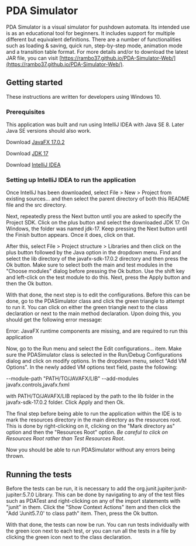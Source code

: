 # PDA Simulator

PDA Simulator is a visual simulator for pushdown automata. Its intended use is as an educational
tool for beginners. It includes support for multiple different but equivalent definitions. There are
a number of functionalities such as loading & saving, quick run, step-by-step mode, animation mode
and a transition table format. For more details and/or to download the latest JAR file, you can visit
[https://rambo37.github.io/PDA-Simulator-Web/](https://rambo37.github.io/PDA-Simulator-Web/).

## Getting started

These instructions are written for developers using Windows 10.

### Prerequisites

This application was built and run using IntelliJ IDEA with Java SE 8. Later Java SE versions should
also work.

Download [JavaFX 17.0.2](https://gluonhq.com/products/javafx/)

Download [JDK 17](https://www.oracle.com/java/technologies/downloads/#java17)

Download [IntelliJ IDEA](https://www.jetbrains.com/idea/)

### Setting up IntelliJ IDEA to run the application

Once IntelliJ has been downloaded, select File > New > Project from existing sources... and then
select the parent directory of both this README file and the src directory.

Next, repeatedly press the Next button until you are asked to specify the Project SDK. Click on the
plus button and select the downloaded JDK 17. On Windows, the folder was named jdk-17. Keep pressing
the Next button until the Finish button appears. Once it does, click on that.

After this, select File > Project structure > Libraries and then click on the plus button followed
by the Java option in the dropdown menu. Find and select the lib directory of the javafx-sdk-17.0.2
directory and then press the Ok button. Make sure to select both the main and test modules in the
"Choose modules" dialog before pressing the Ok button. Use the shift key and left-click on the test
module to do this. Next, press the Apply button and then the Ok button.

With that done, the next step is to edit the configurations. Before this can be done, go to the
PDASimulator class and click the green triangle to attempt to run it. You can click on either the
green triangle next to the class declaration or next to the main method declaration. Upon doing
this, you should get the following error message:

Error: JavaFX runtime components are missing, and are required to run this application

Now, go to the Run menu and select the Edit configurations... item. Make sure the PDASimulator class
is selected in the Run/Debug Configurations dialog and click on modify options. In the dropdown
menu, select "Add VM Options". In the newly added VM options text field, paste the following:

--module-path "PATH/TO/JAVAFX/LIB" --add-modules javafx.controls,javafx.fxml

with PATH/TO/JAVAFX/LIB replaced by the path to the lib folder in the javafx-sdk-17.0.2 folder.
Click Apply and then Ok.

The final step before being able to run the application within the IDE is to mark the resources
directory in the main directory as the resources root. This is done by right-clicking on it,
clicking on the "Mark directory as" option and then the "Resources Root" option. _Be careful to
click on Resources Root rather than Test Resources Root_.

Now you should be able to run PDASimulator without any errors being thrown.

## Running the tests
Before the tests can be run, it is necessary to add the org.junit.jupiter:junit-jupiter:5.7.0
Library. This can be done by navigating to any of the test files such as PDATest and right-clicking
on any of the import statements with "junit" in them. Click the "Show Context Actions" item and then
click the "Add 'Junit5.7.0' to class path" item. Then, press the Ok button.

With that done, the tests can now be run. You can run tests individually with the green icon next to
each test, or you can run all the tests in a file by clicking the green icon next to the class
declaration.
